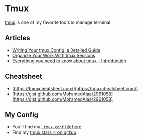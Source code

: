 
# Tmux


[tmux](https://github.com/tmux/tmux/wiki) is one of my favorite tools to manage terminal.


## Articles

- [Writing Your tmux Config: a Detailed Guide](https://thevaluable.dev/tmux-config-mouseless/)
- [Organize Your Work With tmux Sessions](https://blog.dnmfarrell.com/post/organize-your-work-with-tmux/)
- [Everything you need to know about tmux – Introduction](https://arcolinux.com/everthing-you-need-to-know-about-tmux-introduction/)

## Cheatsheet

- [https://tmuxcheatsheet.com/](https://tmuxcheatsheet.com/)
- [https://gist.github.com/MohamedAlaa/2961058](https://gist.github.com/MohamedAlaa/2961058)

## My Config

- You’ll find my [`.tmux.conf`](https://github.com/zeyadetman/dotfiles/blob/main/.tmux.conf)[ file here](https://github.com/zeyadetman/dotfiles/blob/main/.tmux.conf).
- Find my [tmux stars ⭐️ on github](https://github.com/stars/zeyadetman/lists/tmux).
